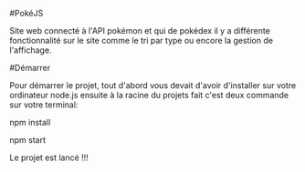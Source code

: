 #PokéJS

Site web connecté à l'API pokémon et qui de pokédex il y a différente fonctionnalité sur le site comme le tri par type ou encore la gestion de l'affichage.

#Démarrer

Pour démarrer le projet, tout d'abord vous devait d'avoir d'installer sur votre ordinateur node.js ensuite
à la racine du projets fait c'est deux commande sur votre terminal:

npm install

npm start

Le projet est lancé !!!